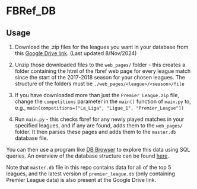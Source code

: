 # FBRef_DB

## Usage

1. Download the .zip files for the leagues you want in your database from this [Google Drive link](https://drive.google.com/drive/folders/1t34zhIvlk-2M0F_2v-7wvdf1mep9Kq-C?usp=drive_link). (Last updated 8/Nov/2024)

1. Unzip those downloaded files to the `web_pages/` folder - this creates a folder containing the html of the fbref web page for every league match since the start of the 2017-2018 season for your chosen leagues. The structure of the folders must be `./web_pages/<league>/<season>/file`

1. If you have downloaded more than just the `Premier_League.zip` file, change the `competitions` parameter in the `main()` function of `main.py` to, e.g., `main(competitions=["La_Liga", "Ligue_1", "Premier_League"])`

1. Run `main.py` - this checks fbref for any newly played matches in your specified leagues, and if any are found, adds them to the `web_pages/` folder. It then parses these pages and adds them to the `master.db` database file.

You can then use a program like [DB Browser](https://sqlitebrowser.org/dl/) to explore this data using SQL queries. An overview of the database structure can be found [here](https://dbdiagram.io/d/62221bf854f9ad109a5e298c).

Note that `master.db` file in this repo contains data for all of the top 5 leagues, and the latest version of `premier_league.db` (only containing Premier League data) is also present at the Google Drive link.
